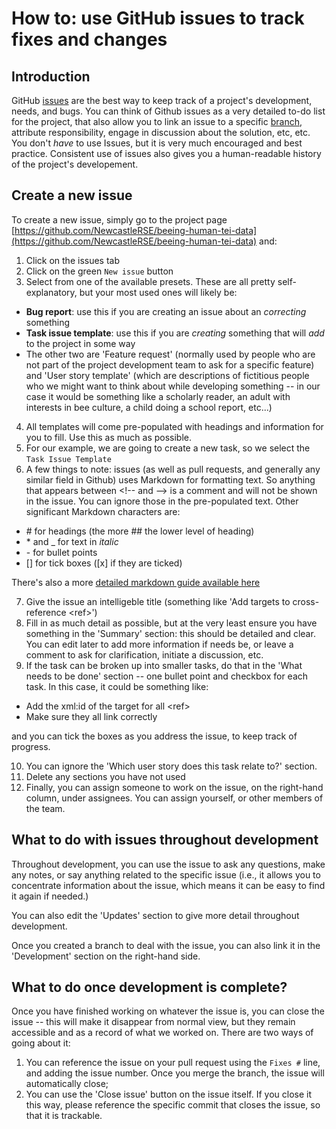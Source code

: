 # How to: use GitHub issues to track fixes and changes

## Introduction
GitHub [issues](/documentation/guides/10_GitHub_Concepts/10_github_concepts.md#issues) are the best way to keep track of a project's development, needs, and bugs. You can think of Github issues as a very detailed to-do list for the project, that also allow you to link an issue to a specific [branch](/documentation/guides/10_GitHub_Concepts/10_github_concepts.md#branches), attribute responsibility, engage in discussion about the solution, etc, etc. You don't *have* to use Issues, but it is very much encouraged and best practice. Consistent use of issues also gives you a human-readable history of the project's developement.

## Create a new issue
To create a new issue, simply go to the project page [https://github.com/NewcastleRSE/beeing-human-tei-data](https://github.com/NewcastleRSE/beeing-human-tei-data) and:

1. Click on the issues tab
2. Click on the green `New issue` button
3. Select from one of the available presets. These are all pretty self-explanatory, but your most used ones will likely be:
  - **Bug report**: use this if you are creating an issue about an *correcting* something
  - **Task issue template**: use this if you are *creating* something that will *add* to the project in some way
  - The other two are 'Feature request' (normally used by people who are not part of the project development team to ask for a specific feature) and 'User story template' (which are descriptions of fictitious people who we might want to think about while developing something -- in our case it would be something like a scholarly reader, an adult with interests in bee culture, a child doing a school report, etc...)
4. All templates will come pre-populated with headings and information for you to fill. Use this as much as possible.
5. For our example, we are going to create a new task, so we select the `Task Issue Template`
6. A few things to note: issues (as well as pull requests, and generally any similar field in Github) uses Markdown for formatting text. So anything that appears between \<!-- and --> is a comment and will not be shown in the issue. You can ignore those in the pre-populated text. Other significant Markdown characters are:
  - \# for headings (the more \#\# the lower level of heading)
  - \* and \_ for text in *italic*
  - \- for bullet points
  - \[\] for tick boxes (\[x\] if they are ticked)

There's also a more [detailed markdown guide available here](https://docs.github.com/en/get-started/writing-on-github/getting-started-with-writing-and-formatting-on-github/basic-writing-and-formatting-syntax)

7. Give the issue an intelligeble title (something like 'Add targets to cross-reference \<ref\>')
8. Fill in as much detail as possible, but at the very least ensure you have something in the 'Summary' section: this should be detailed and clear. You can edit later to add more information if needs be, or leave a comment to ask for clarification, initiate a discussion, etc.
9. If the task can be broken up into smaller tasks, do that in the 'What needs to be done' section -- one bullet point and checkbox for each task. In this case, it could be something like:
  - Add the xml:id of the target for all \<ref\>
  - Make sure they all link correctly

and you can tick the boxes as you address the issue, to keep track of progress.

10. You can ignore the 'Which user story does this task relate to?' section.
11. Delete any sections you have not used
12. Finally, you can assign someone to work on the issue, on the right-hand column, under assignees. You can assign yourself, or other members of the team.

## What to do with issues throughout development

Throughout development, you can use the issue to ask any questions, make any notes, or say anything related to the specific issue (i.e., it allows you to concentrate information about the issue, which means it can be easy to find it again if needed.)

You can also edit the 'Updates' section to give more detail throughout development.

Once you created a branch to deal with the issue, you can also link it in the 'Development' section on the right-hand side.

## What to do once development is complete?

Once you have finished working on whatever the issue is, you can close the issue -- this will make it disappear from normal view, but they remain accessible and as a record of what we worked on. There are two ways of going about it:

1. You can reference the issue on your pull request using the `Fixes #` line, and adding the issue number. Once you merge the branch, the issue will automatically close;
2. You can use the 'Close issue' button on the issue itself. If you close it this way, please reference the specific commit that closes the issue, so that it is trackable.